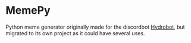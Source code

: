 # MemePy
Python meme generator originally made for the discordbot [Hydrobot](https://github.com/julianbrandt/Hydrobot3), but migrated to its own project as it could have several uses.
